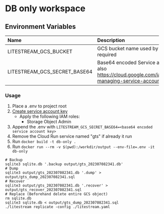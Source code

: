 # DB only workspace

## Environment Variables

| Name | Description |
| :-- | :-- |
| LITESTREAM_GCS_BUCKET | GCS bucket name used by sqlite replication, required |
| LITESTREAM_GCS_SECRET_BASE64 | Base64 encoded Service account key, see also https://cloud.google.com/iam/docs/creating-managing-service-account-keys , required |

### Usage

1. Place a .env to project root
2. [Create service account key](https://cloud.google.com/iam/docs/creating-managing-service-account-keys)
    - Apply the following IAM roles:
        - Storage Object Admin
3. Append the .env with `LITESTREAM_GCS_SECRET_BASE64=<base64 encoded service account key>`
4. Remove the Cloud Run service named "gts" if already it run
5. Run `docker build -t db-only .`
6. Run `docker run --rm -v $(pwd):/workdir/output --env-file=.env -it db-only`

```shell
# Backup
sqlite3 sqlite.db '.backup output/gts_202307082341.db'
# Dump
sqlite3 output/gts_202307082341.db '.dump' > output/gts_dump_202307082341.sql
# Recover
sqlite3 output/gts_202307082341.db '.recover' > output/gts_recover_202307082341.sql
# Replace (Beforehand delete entire GCS object)
rm sqlite.db
sqlite3 sqlite.db < output/gts_dump_202307082341.sql
./litestream replicate -config ./litestream.yaml
```
